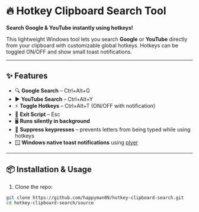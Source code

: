 # 🔥 Hotkey Clipboard Search Tool

**Search Google & YouTube instantly using hotkeys!**  

This lightweight Windows tool lets you search **Google** or **YouTube** directly from your clipboard with customizable global hotkeys. Hotkeys can be toggled ON/OFF and show small toast notifications.

---

## ✨ Features

- 🔍 **Google Search** – Ctrl+Alt+G  
- ▶️ **YouTube Search** – Ctrl+Alt+Y  
- ⚡ **Toggle Hotkeys** – Ctrl+Alt+T (ON/OFF with notification)  
- 🛑 **Exit Script** – Esc  
- 🖥️ **Runs silently in background**  
- 🚫 **Suppress keypresses** – prevents letters from being typed while using hotkeys  
- 🪟 **Windows native toast notifications** using [plyer](https://pypi.org/project/plyer/)

---

## 📦 Installation & Usage

1. Clone the repo:

```bash
git clone https://github.com/happyman09/hotkey-clipboard-search.git
cd hotkey-clipboard-search/source
